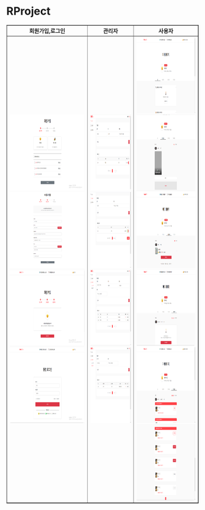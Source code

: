 # RProject
<div>
    <table border="1" align="center">
        <thead>
            <tr>
                <th align="center">회원가입,로그인</th>
                <th align="center">관리자</th>
                <th align="center">사용자</th>
            </tr>
        </thead>
        <tbody>
            <tr>
                <td align="center">
                    <img src="https://github.com/parkhongjoon/RProject/blob/main/img/회원가입1.png" width="600" height="200" alt="회원가입1">
                    <img src="https://github.com/parkhongjoon/RProject/blob/main/img/회원가입2.png" width="700" height="200" alt="회원가입2">
                    <img src="https://github.com/parkhongjoon/RProject/blob/main/img/회원가입3.png" width="500" height="200" alt="회원가입3">
                    <img src="https://github.com/parkhongjoon/RProject/blob/main/img/로그인1.png" width="500" height="200" alt="로그인1">
                </td>
                <td align="center">
                    <img src="https://github.com/parkhongjoon/RProject/blob/main/img/관리자1.png" width="300" height="200" alt="관리자1">
                    <img src="https://github.com/parkhongjoon/RProject/blob/main/img/관리자2.png" width="300" height="200" alt="관리자2">
                    <img src="https://github.com/parkhongjoon/RProject/blob/main/img/관리자3.png" width="300" height="200" alt="관리자3">
                    <img src="https://github.com/parkhongjoon/RProject/blob/main/img/관리자4.png" width="300" height="200" alt="관리자4">
                </td>
                <td align="center">
                    <img src="https://github.com/parkhongjoon/RProject/blob/main/img/사용자1.png" width="300" height="200" alt="사용자1">
                    <img src="https://github.com/parkhongjoon/RProject/blob/main/img/사용자2.png" width="300" height="200" alt="사용자2">
                    <img src="https://github.com/parkhongjoon/RProject/blob/main/img/사용자3.png" width="300" height="200" alt="사용자3">
                    <img src="https://github.com/parkhongjoon/RProject/blob/main/img/사용자4 예약없음.png" width="300" height="200" alt="사용자4 예약없음">
                    <img src="https://github.com/parkhongjoon/RProject/blob/main/img/사용자4 예약 유.png" width="300" height="200" alt="사용자4 예약 유">
                    <img src="https://github.com/parkhongjoon/RProject/blob/main/img/사용자4 예약 유 2.png" width="300" height="200" alt="사용자4 예약 유 2">
                </td>
            </tr>
        </tbody>
    </table>
</div>

